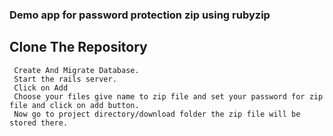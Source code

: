### Demo app for password protection zip using rubyzip

  ## Clone The Repository
  
     Create And Migrate Database.
     Start the rails server.
     Click on Add 
     Choose your files give name to zip file and set your password for zip file and click on add button.
     Now go to project directory/download folder the zip file will be stored there.
     
